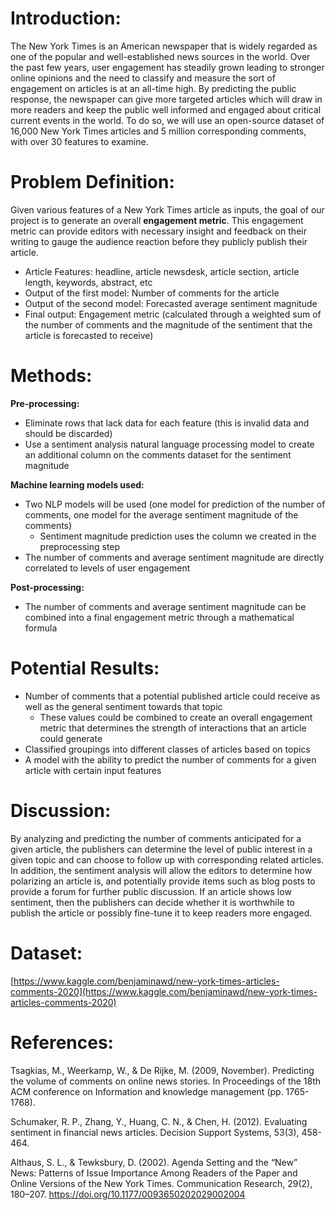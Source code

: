 # Introduction:

The New York Times is an American newspaper that is widely regarded as one of the popular and well-established news sources in the world. Over the past few years, user engagement has steadily grown leading to stronger online opinions and the need to classify and measure the sort of engagement on articles is at an all-time high. By predicting the public response, the newspaper can give more targeted articles which will draw in more readers and keep the public well informed and engaged about critical current events in the world. To do so, we will use an open-source dataset of 16,000 New York Times articles and 5 million corresponding comments, with over 30 features to examine. 

# Problem Definition:

Given various features of a New York Times article as inputs, the goal of our project is to generate an overall **engagement metric**. This engagement metric can provide editors with necessary insight and feedback on their writing to gauge the audience reaction before they publicly publish their article.

* Article Features: headline, article newsdesk, article section, article length, keywords, abstract, etc
* Output of the first model: Number of comments for the article 
* Output of the second model: Forecasted average sentiment magnitude
* Final output: Engagement metric (calculated through a weighted sum of the number of comments and the magnitude of the sentiment that the article is forecasted to receive)


# Methods:
**Pre-processing:**
* Eliminate rows that lack data for each feature (this is invalid data and should be discarded)
* Use a sentiment analysis natural language processing model to create an additional column on the comments dataset for the sentiment magnitude

**Machine learning models used:**
* Two NLP models will be used (one model for prediction of the number of comments, one model for the average sentiment magnitude of the comments)
  * Sentiment magnitude prediction uses the column we created in the preprocessing step
* The number of comments and average sentiment magnitude are directly correlated to levels of user engagement

**Post-processing:**
* The number of comments and average sentiment magnitude can be combined into a final engagement metric through a mathematical formula


# Potential Results:

* Number of comments that a potential published article could receive as well as the general sentiment towards that topic
  * These values could be combined to create an overall engagement metric that determines the strength of interactions that an article could generate
* Classified groupings into different classes of articles based on topics
* A model with the ability to predict the number of comments for a given article with certain input features


# Discussion:

By analyzing and predicting the number of comments anticipated for a given article, the publishers can determine the level of public interest in a given topic and can choose to follow up with corresponding related articles. In addition, the sentiment analysis will allow the editors to determine how polarizing an article is, and potentially provide items such as blog posts to provide a forum for further public discussion. If an article shows low sentiment, then the publishers can decide whether it is worthwhile to publish the article or possibly fine-tune it to keep readers more engaged.

# Dataset:

[https://www.kaggle.com/benjaminawd/new-york-times-articles-comments-2020](https://www.kaggle.com/benjaminawd/new-york-times-articles-comments-2020)

# References:

Tsagkias, M., Weerkamp, W., & De Rijke, M. (2009, November). Predicting the volume of comments on online news stories. In Proceedings of the 18th ACM conference on Information and knowledge management (pp. 1765-1768).

Schumaker, R. P., Zhang, Y., Huang, C. N., & Chen, H. (2012). Evaluating sentiment in financial news articles. Decision Support Systems, 53(3), 458-464.

Althaus, S. L., & Tewksbury, D. (2002). Agenda Setting and the “New” News: Patterns of Issue Importance Among Readers of the Paper and Online Versions of the New York Times. Communication Research, 29(2), 180–207. https://doi.org/10.1177/0093650202029002004
